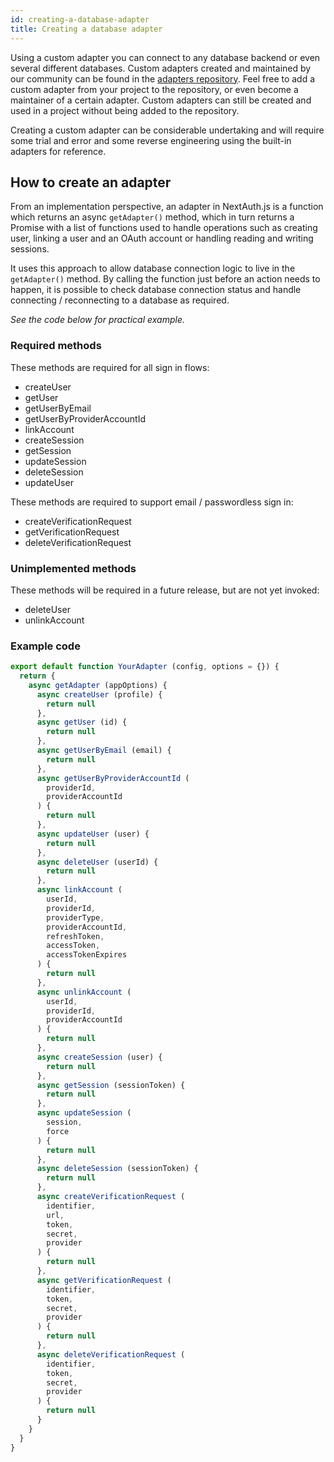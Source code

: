 ```yaml
---
id: creating-a-database-adapter
title: Creating a database adapter
---
```


Using a custom adapter you can connect to any database backend or even several different databases. Custom adapters created and maintained by our community can be found in the [adapters repository](https://github.com/nextauthjs/adapters). Feel free to add a custom adapter from your project to the repository, or even become a maintainer of a certain adapter. Custom adapters can still be created and used in a project without being added to the repository.

Creating a custom adapter can be considerable undertaking and will require some trial and error and some reverse engineering using the built-in adapters for reference.

## How to create an adapter

From an implementation perspective, an adapter in NextAuth.js is a function which returns an async `getAdapter()` method, which in turn returns a Promise with a list of functions used to handle operations such as creating user, linking a user and an OAuth account or handling reading and writing sessions.

It uses this approach to allow database connection logic to live in the `getAdapter()` method. By calling the function just before an action needs to happen, it is possible to check database connection status and handle connecting / reconnecting to a database as required.

_See the code below for practical example._

### Required methods

These methods are required for all sign in flows:

- createUser
- getUser
- getUserByEmail
- getUserByProviderAccountId
- linkAccount
- createSession
- getSession
- updateSession
- deleteSession
- updateUser

These methods are required to support email / passwordless sign in:

- createVerificationRequest
- getVerificationRequest
- deleteVerificationRequest

### Unimplemented methods

These methods will be required in a future release, but are not yet invoked:

- deleteUser
- unlinkAccount

### Example code

```js
export default function YourAdapter (config, options = {}) {
  return {
    async getAdapter (appOptions) {
      async createUser (profile) {
        return null
      },
      async getUser (id) {
        return null
      },
      async getUserByEmail (email) {
        return null
      },
      async getUserByProviderAccountId (
        providerId,
        providerAccountId
      ) {
        return null
      },
      async updateUser (user) {
        return null
      },
      async deleteUser (userId) {
        return null
      },
      async linkAccount (
        userId,
        providerId,
        providerType,
        providerAccountId,
        refreshToken,
        accessToken,
        accessTokenExpires
      ) {
        return null
      },
      async unlinkAccount (
        userId,
        providerId,
        providerAccountId
      ) {
        return null
      },
      async createSession (user) {
        return null
      },
      async getSession (sessionToken) {
        return null
      },
      async updateSession (
        session,
        force
      ) {
        return null
      },
      async deleteSession (sessionToken) {
        return null
      },
      async createVerificationRequest (
        identifier,
        url,
        token,
        secret,
        provider
      ) {
        return null
      },
      async getVerificationRequest (
        identifier,
        token,
        secret,
        provider
      ) {
        return null
      },
      async deleteVerificationRequest (
        identifier,
        token,
        secret,
        provider
      ) {
        return null
      }
    }
  }
}
```
